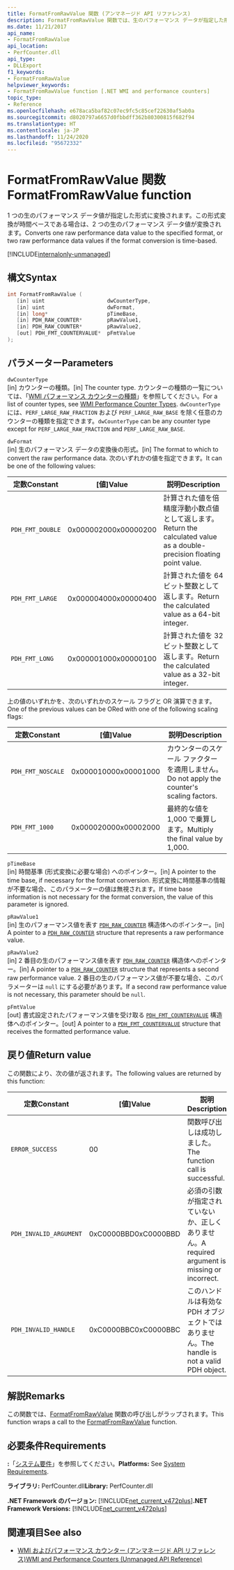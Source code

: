 ```yaml
---
title: FormatFromRawValue 関数 (アンマネージド API リファレンス)
description: FormatFromRawValue 関数では、生のパフォーマンス データが指定した形式に変換されます。
ms.date: 11/21/2017
api_name:
- FormatFromRawValue
api_location:
- PerfCounter.dll
api_type:
- DLLExport
f1_keywords:
- FormatFromRawValue
helpviewer_keywords:
- FormatFromRawValue function [.NET WMI and performance counters]
topic_type:
- Reference
ms.openlocfilehash: e678aca5baf82c07ec9fc5c85cef22630af5ab0a
ms.sourcegitcommit: d8020797a6657d0fbbdff362b80300815f682f94
ms.translationtype: HT
ms.contentlocale: ja-JP
ms.lasthandoff: 11/24/2020
ms.locfileid: "95672332"
---
```

# <a name="formatfromrawvalue-function"></a><span data-ttu-id="a9714-103">FormatFromRawValue 関数</span><span class="sxs-lookup"><span data-stu-id="a9714-103">FormatFromRawValue function</span></span>

<span data-ttu-id="a9714-104">1 つの生のパフォーマンス データ値が指定した形式に変換されます。この形式変換が時間ベースである場合は、2 つの生のパフォーマンス データ値が変換されます。</span><span class="sxs-lookup"><span data-stu-id="a9714-104">Converts one raw performance data value to the specified format, or two raw performance data values if the format conversion is time-based.</span></span>

[!INCLUDE[internalonly-unmanaged](../../../../includes/internalonly-unmanaged.md)]

## <a name="syntax"></a><span data-ttu-id="a9714-105">構文</span><span class="sxs-lookup"><span data-stu-id="a9714-105">Syntax</span></span>

```cpp
int FormatFromRawValue (
   [in] uint                    dwCounterType,
   [in] uint                    dwFormat,
   [in] long*                   pTimeBase,
   [in] PDH_RAW_COUNTER*        pRawValue1,
   [in] PDH_RAW_COUNTER*        pRawValue2,
   [out] PDH_FMT_COUNTERVALUE*  pFmtValue
);
```

## <a name="parameters"></a><span data-ttu-id="a9714-106">パラメーター</span><span class="sxs-lookup"><span data-stu-id="a9714-106">Parameters</span></span>

`dwCounterType`\
<span data-ttu-id="a9714-107">[in] カウンターの種類。</span><span class="sxs-lookup"><span data-stu-id="a9714-107">[in] The counter type.</span></span> <span data-ttu-id="a9714-108">カウンターの種類の一覧については、「[WMI パフォーマンス カウンターの種類](/windows/desktop/WmiSdk/wmi-performance-counter-types)」を参照してください。</span><span class="sxs-lookup"><span data-stu-id="a9714-108">For a list of counter types, see [WMI Performance Counter Types](/windows/desktop/WmiSdk/wmi-performance-counter-types).</span></span> <span data-ttu-id="a9714-109">`dwCounterType` には、`PERF_LARGE_RAW_FRACTION` および `PERF_LARGE_RAW_BASE` を除く任意のカウンターの種類を指定できます。</span><span class="sxs-lookup"><span data-stu-id="a9714-109">`dwCounterType` can be any counter type except for `PERF_LARGE_RAW_FRACTION` and `PERF_LARGE_RAW_BASE`.</span></span>

`dwFormat`\
<span data-ttu-id="a9714-110">[in] 生のパフォーマンス データの変換後の形式。</span><span class="sxs-lookup"><span data-stu-id="a9714-110">[in] The format to which to convert the raw performance data.</span></span> <span data-ttu-id="a9714-111">次のいずれかの値を指定できます。</span><span class="sxs-lookup"><span data-stu-id="a9714-111">It can be one of the following values:</span></span>

|<span data-ttu-id="a9714-112">定数</span><span class="sxs-lookup"><span data-stu-id="a9714-112">Constant</span></span>  |<span data-ttu-id="a9714-113">[値]</span><span class="sxs-lookup"><span data-stu-id="a9714-113">Value</span></span>  |<span data-ttu-id="a9714-114">説明</span><span class="sxs-lookup"><span data-stu-id="a9714-114">Description</span></span> |
|---------|---------|---------|
| `PDH_FMT_DOUBLE` |<span data-ttu-id="a9714-115">0x00000200</span><span class="sxs-lookup"><span data-stu-id="a9714-115">0x00000200</span></span> | <span data-ttu-id="a9714-116">計算された値を倍精度浮動小数点値として返します。</span><span class="sxs-lookup"><span data-stu-id="a9714-116">Return the calculated value as a double-precision floating point value.</span></span> |
| `PDH_FMT_LARGE` | <span data-ttu-id="a9714-117">0x00000400</span><span class="sxs-lookup"><span data-stu-id="a9714-117">0x00000400</span></span> | <span data-ttu-id="a9714-118">計算された値を 64 ビット整数として返します。</span><span class="sxs-lookup"><span data-stu-id="a9714-118">Return the calculated value as a 64-bit integer.</span></span> |
| `PDH_FMT_LONG` | <span data-ttu-id="a9714-119">0x00000100</span><span class="sxs-lookup"><span data-stu-id="a9714-119">0x00000100</span></span> | <span data-ttu-id="a9714-120">計算された値を 32 ビット整数として返します。</span><span class="sxs-lookup"><span data-stu-id="a9714-120">Return the calculated value as a 32-bit integer.</span></span> |

<span data-ttu-id="a9714-121">上の値のいずれかを、次のいずれかのスケール フラグと OR 演算できます。</span><span class="sxs-lookup"><span data-stu-id="a9714-121">One of the previous values can be ORed with one of the following scaling flags:</span></span>

|<span data-ttu-id="a9714-122">定数</span><span class="sxs-lookup"><span data-stu-id="a9714-122">Constant</span></span>  |<span data-ttu-id="a9714-123">[値]</span><span class="sxs-lookup"><span data-stu-id="a9714-123">Value</span></span>  |<span data-ttu-id="a9714-124">説明</span><span class="sxs-lookup"><span data-stu-id="a9714-124">Description</span></span> |
|---------|---------|---------|
| `PDH_FMT_NOSCALE` | <span data-ttu-id="a9714-125">0x00001000</span><span class="sxs-lookup"><span data-stu-id="a9714-125">0x00001000</span></span> | <span data-ttu-id="a9714-126">カウンターのスケール ファクターを適用しません。</span><span class="sxs-lookup"><span data-stu-id="a9714-126">Do not apply the counter's scaling factors.</span></span> |
| `PDH_FMT_1000` | <span data-ttu-id="a9714-127">0x00002000</span><span class="sxs-lookup"><span data-stu-id="a9714-127">0x00002000</span></span> | <span data-ttu-id="a9714-128">最終的な値を 1,000 で乗算します。</span><span class="sxs-lookup"><span data-stu-id="a9714-128">Multiply the final value by 1,000.</span></span> |

`pTimeBase`\
<span data-ttu-id="a9714-129">[in] 時間基準 (形式変換に必要な場合) へのポインター。</span><span class="sxs-lookup"><span data-stu-id="a9714-129">[in] A pointer to the time base, if necessary for the format conversion.</span></span> <span data-ttu-id="a9714-130">形式変換に時間基準の情報が不要な場合、このパラメーターの値は無視されます。</span><span class="sxs-lookup"><span data-stu-id="a9714-130">If time base information is not necessary for the format conversion, the value of this parameter is ignored.</span></span>

`pRawValue1`\
<span data-ttu-id="a9714-131">[in] 生のパフォーマンス値を表す [`PDH_RAW_COUNTER`](/windows/win32/api/pdh/ns-pdh-pdh_raw_counter) 構造体へのポインター。</span><span class="sxs-lookup"><span data-stu-id="a9714-131">[in] A pointer to a [`PDH_RAW_COUNTER`](/windows/win32/api/pdh/ns-pdh-pdh_raw_counter) structure that represents a raw performance value.</span></span>

`pRawValue2`\
<span data-ttu-id="a9714-132">[in] 2 番目の生のパフォーマンス値を表す [`PDH_RAW_COUNTER`](/windows/win32/api/pdh/ns-pdh-pdh_raw_counter) 構造体へのポインター。</span><span class="sxs-lookup"><span data-stu-id="a9714-132">[in] A pointer to a [`PDH_RAW_COUNTER`](/windows/win32/api/pdh/ns-pdh-pdh_raw_counter) structure that represents a second raw performance value.</span></span> <span data-ttu-id="a9714-133">2 番目の生のパフォーマンス値が不要な場合、このパラメーターは `null` にする必要があります。</span><span class="sxs-lookup"><span data-stu-id="a9714-133">If a second raw performance value is not necessary, this parameter should be `null`.</span></span>

`pFmtValue`\
<span data-ttu-id="a9714-134">[out] 書式設定されたパフォーマンス値を受け取る [`PDH_FMT_COUNTERVALUE`](/windows/win32/api/pdh/ns-pdh-pdh_fmt_countervalue) 構造体へのポインター。</span><span class="sxs-lookup"><span data-stu-id="a9714-134">[out] A pointer to a [`PDH_FMT_COUNTERVALUE`](/windows/win32/api/pdh/ns-pdh-pdh_fmt_countervalue) structure that receives the formatted performance value.</span></span>

## <a name="return-value"></a><span data-ttu-id="a9714-135">戻り値</span><span class="sxs-lookup"><span data-stu-id="a9714-135">Return value</span></span>

<span data-ttu-id="a9714-136">この関数により、次の値が返されます。</span><span class="sxs-lookup"><span data-stu-id="a9714-136">The following values are returned by this function:</span></span>

|<span data-ttu-id="a9714-137">定数</span><span class="sxs-lookup"><span data-stu-id="a9714-137">Constant</span></span>  |<span data-ttu-id="a9714-138">[値]</span><span class="sxs-lookup"><span data-stu-id="a9714-138">Value</span></span>  |<span data-ttu-id="a9714-139">説明</span><span class="sxs-lookup"><span data-stu-id="a9714-139">Description</span></span>  |
|---------|---------|---------|
| `ERROR_SUCCESS` | <span data-ttu-id="a9714-140">0</span><span class="sxs-lookup"><span data-stu-id="a9714-140">0</span></span> | <span data-ttu-id="a9714-141">関数呼び出しは成功しました。</span><span class="sxs-lookup"><span data-stu-id="a9714-141">The function call is successful.</span></span> |
| `PDH_INVALID_ARGUMENT` | <span data-ttu-id="a9714-142">0xC0000BBD</span><span class="sxs-lookup"><span data-stu-id="a9714-142">0xC0000BBD</span></span> | <span data-ttu-id="a9714-143">必須の引数が指定されていないか、正しくありません。</span><span class="sxs-lookup"><span data-stu-id="a9714-143">A required argument is missing or incorrect.</span></span> |
| `PDH_INVALID_HANDLE` | <span data-ttu-id="a9714-144">0xC0000BBC</span><span class="sxs-lookup"><span data-stu-id="a9714-144">0xC0000BBC</span></span> | <span data-ttu-id="a9714-145">このハンドルは有効な PDH オブジェクトではありません。</span><span class="sxs-lookup"><span data-stu-id="a9714-145">The handle is not a valid PDH object.</span></span> |

## <a name="remarks"></a><span data-ttu-id="a9714-146">解説</span><span class="sxs-lookup"><span data-stu-id="a9714-146">Remarks</span></span>

<span data-ttu-id="a9714-147">この関数では、[FormatFromRawValue](/previous-versions/ms231047(v=vs.85)) 関数の呼び出しがラップされます。</span><span class="sxs-lookup"><span data-stu-id="a9714-147">This function wraps a call to the [FormatFromRawValue](/previous-versions/ms231047(v=vs.85)) function.</span></span>

## <a name="requirements"></a><span data-ttu-id="a9714-148">必要条件</span><span class="sxs-lookup"><span data-stu-id="a9714-148">Requirements</span></span>

 <span data-ttu-id="a9714-149">**:**「[システム要件](../../get-started/system-requirements.md)」を参照してください。</span><span class="sxs-lookup"><span data-stu-id="a9714-149">**Platforms:** See [System Requirements](../../get-started/system-requirements.md).</span></span>

 <span data-ttu-id="a9714-150">**ライブラリ:** PerfCounter.dll</span><span class="sxs-lookup"><span data-stu-id="a9714-150">**Library:** PerfCounter.dll</span></span>

 <span data-ttu-id="a9714-151">**.NET Framework のバージョン:** [!INCLUDE[net_current_v472plus](../../../../includes/net-current-v472plus.md)]</span><span class="sxs-lookup"><span data-stu-id="a9714-151">**.NET Framework Versions:** [!INCLUDE[net_current_v472plus](../../../../includes/net-current-v472plus.md)]</span></span>

## <a name="see-also"></a><span data-ttu-id="a9714-152">関連項目</span><span class="sxs-lookup"><span data-stu-id="a9714-152">See also</span></span>

- [<span data-ttu-id="a9714-153">WMI およびパフォーマンス カウンター (アンマネージド API リファレンス)</span><span class="sxs-lookup"><span data-stu-id="a9714-153">WMI and Performance Counters (Unmanaged API Reference)</span></span>](index.md)
